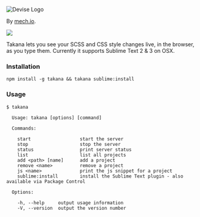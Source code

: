 ![Devise Logo](https://raw.github.com/mechio/takana/master/takana.png?token=480673__eyJzY29wZSI6IlJhd0Jsb2I6bWVjaGlvL3Rha2FuYS9tYXN0ZXIvdGFrYW5hLnBuZyIsImV4cGlyZXMiOjEzOTM3OTM4NjV9--39a09bc005c68415cb371a0f48a366bc58952ac0)

By [mech.io](http://mech.io/).

![](https://api.travis-ci.com/mechio/takana.png?token=6GpqfNU3uWoTskgz3zwc)

Takana lets you see your SCSS and CSS style changes live, in the browser, as you type them. Currently it supports Sublime Text 2 & 3 on OSX.

### Installation

```
npm install -g takana && takana sublime:install
```

### Usage

```
$ takana

  Usage: takana [options] [command]

  Commands:

    start                  start the server
    stop                   stop the server
    status                 print server status
    list                   list all projects
    add <path> [name]      add a project
    remove <name>          remove a project
    js <name>              print the js snippet for a project
    sublime:install        install the Sublime Text plugin - also available via Package Control

  Options:

    -h, --help     output usage information
    -V, --version  output the version number
```
